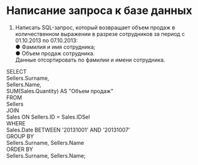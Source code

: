 # Написание запроса к базе данных
1. Написать SQL-запрос, который возвращает объем продаж в количественном выражении в разрезе сотрудников за период с 01.10.2013 по 07.10.2013:  
● Фамилия и имя сотрудника;  
● Объем продаж сотрудника.  
Данные отсортировать по фамилии и имени сотрудника.  
  
SELECT  
    Sellers.Surname,  
    Sellers.Name,  
    SUM(Sales.Quantity) AS "Объем продаж"  
FROM  
    Sellers  
JOIN  
    Sales ON Sellers.ID = Sales.IDSel  
WHERE  
    Sales.Date BETWEEN '20131001' AND '20131007'  
GROUP BY  
    Sellers.Surname, Sellers.Name  
ORDER BY  
    Sellers.Surname, Sellers.Name;
